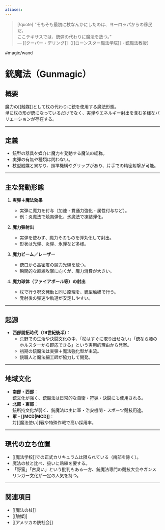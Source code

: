 ```yaml
---
aliases:
---
```

> [!quote]
“そもそも最初に杖なんかにしたのは、ヨーロッパからの移民だ。  
> ここテキサスでは、銃弾の代わりに魔法を放つ。”  
> — [[クーパー・デリング]]（[[ローンスター魔法学院]]・銃魔法教授）

#magic/wand 
# 銃魔法（Gunmagic）

## 概要
魔力の[[触媒]]として杖の代わりに銃を使用する魔法形態。  
単に杖の形が銃になっているだけでなく、実弾やエネルギー射出を含む多様なバリエーションが存在する。

---

## 定義
- 銃型の器具を媒介に魔力を発動する魔法の総称。
- 実弾の有無や種類は問わない。
- 杖型触媒と異なり、照準機構やグリップがあり、片手での精密射撃が可能。

---

## 主な発動形態
1. **実弾＋魔法効果**
   - 実弾に魔力を付与（加速・貫通力強化・属性付与など）。
   - 例：炎魔法で焼夷弾化、氷魔法で凍結弾化。

2. **魔力弾射出**
   - 実弾を使わず、魔力そのものを弾丸化して射出。
   - 形状は光弾、炎弾、氷弾など多様。

3. **魔力ビーム／レーザー**
   - 銃口から高密度の魔力光線を放つ。
   - 瞬間的な直線攻撃に向くが、魔力消費が大きい。

4. **魔力球体（ファイアボール等）の射出**
   - 杖で行う呪文発動と同じ原理を、銃型触媒で行う。
   - 発射後の弾速や軌道が安定しやすい。

---

## 起源
- **西部開拓時代（19世紀後半）**：
  - 荒野での生活や決闘文化の中、「杖はすぐに取り出せない」「銃なら腰のホルスターから即応できる」という実用的理由から発案。
  - 初期の銃魔法は実弾＋魔法強化型が主流。
  - 銃職人と魔法細工師が協力して開発。

---

## 地域文化
- **南部・西部**：  
  銃文化が強く、銃魔法は日常的な自衛・狩猟・決闘にも使用される。
- **北部・東部**：  
  銃所持文化が弱く、銃魔法は主に軍・治安機関・スポーツ競技用途。
- **軍・[[MCD|MCD]]**：  
  対[[魔法使い]]戦や特殊作戦で高い採用率。

---

## 現代の立ち位置
- [[魔法学校]]での正式カリキュラムは限られている（南部を除く）。
- 魔法の杖と比べ、扱いに熟練を要する。
- 「野蛮」「古臭い」という批判もある一方、銃魔法専門の競技大会やガンスリンガー文化が一定の人気を持つ。

---

## 関連項目
- [[魔法の杖]]
- [[触媒]]
- [[アメリカの銃社会]]